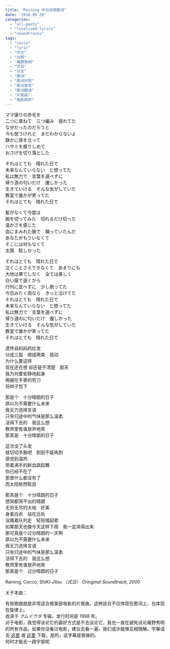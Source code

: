 ```yaml
---
title: "Raining 中日对照歌词"
date: "2018-05-28"
categories: 
  - "all-posts"
  - "localised-lyrics"
  - "soundtracks"
tags: 
  - "cocco"
  - "lyric"
  - "中文"
  - "对照"
  - "庵野秀明"
  - "式日"
  - "日文"
  - "歌词"
  - "歌词对照"
  - "歌词意思"
  - "歌词翻译"
  - "片尾曲"
  - "电影原声"
---
```


ママ譲りの赤毛を  
二つに束ねて　三つ編み　揺れてた  
なぜだったのだろうと  
今も想うけれど　まだわからないよ  
静かに席を立って  
ハサミを握りしめて  
おさげを切り落とした

それはとても　晴れた日で  
未来なんていらない　と想ってた  
私は無力で　言葉を選べずに  
帰り道の匂いだけ　優しかった  
生きていける　そんな気がしていた  
教室で誰かが笑ってた  
それはとても　晴れた日で

髪がなくて今度は  
腕を切ってみた　切れるだけ切った  
温かさを感じた  
血にまみれた腕で　踊っていたんだ  
あなたがもういなくて  
そこには何もなくて  
太陽　眩しかった

それはとても　晴れた日で  
泣くことさえできなくて　あまりにも  
大地は果てしなく　全ては美しく  
白い服で遠くから  
行列に並べずに　少し歌ってた  
今日みたく雨なら　きっと泣けてた  
それはとても　晴れた日で  
未来なんていらない　と想ってた  
私は無力で　言葉を選べずに  
帰り道のに匂いだけ　優しかった  
生きていける　そんな気がしていた  
教室で誰かが笑ってた  
それはとても　晴れた日で

遗传自妈妈的红发  
分成三股　绑成两束　摇动  
为什么要这样  
现在还在想 却还是不清楚　那天  
我为何要安静地起身  
用握在手里的剪刀  
将辫子剪下

那是个　十分晴朗的日子  
原以为不需要什么未来   
我无力选择言语  
只有归途中的气味是那么温柔  
活得下去的　我这么想  
教师里有谁放声地笑  
那真是　十分晴朗的日子

这次没了头发  
就切切手腕吧　割到不能再割  
感觉到温热  
带着满手的鲜血跳起舞  
你已经不在了  
那里什么都没有了  
而太阳依然眩目

那真是个　十分晴朗的日子  
想哭都哭不出的晴朗  
无穷无尽的大地　好美  
身着白衣　站在远处  
没跟着队列走　轻轻唱起歌  
如果那天也像今天这样下雨　我一定哭得出来  
那可真是个过分晴朗的一天啊  
原以为不需要什么未来  
我无力选择言语  
只有归途中的气味是那么温柔  
活得下去的　我这么想  
教师里有谁放声地笑  
那真是个　过分晴朗的日子

Raining, *Cocco, ShiKi-Jitsu （式日） Oringinal Soundtrack, 2000*

关于本曲：

有些歌曲就是非常适合做某部电影的片尾曲，这种适合不仅体现在歌词上，也体现在旋律上。  
收录于 *クムイウタ* 专辑，发行时间是 1998 年。  
对于电影，我觉得谈论它的最好方式是不去谈论它，我也一直在避免谈论庵野秀明的所有作品。如果你没看过电影，建议去看一遍，我们或许能够互相理解。字幕请去 [这里](http://www.zimuku.net/detail/56088.html) 或 [这里](http://www.opensubtitles.org/en/subtitles/6241750/shiki-jitsu-zh) 下载，是的，这字幕是我做的。  
何时才能去一趟宇部呢
